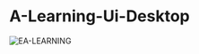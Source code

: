 # A-Learning-Ui-Desktop

![EA-LEARNING](https://user-images.githubusercontent.com/61135648/80949467-ad8fb800-8e26-11ea-9ae3-7cbca1198e4b.jpg)

